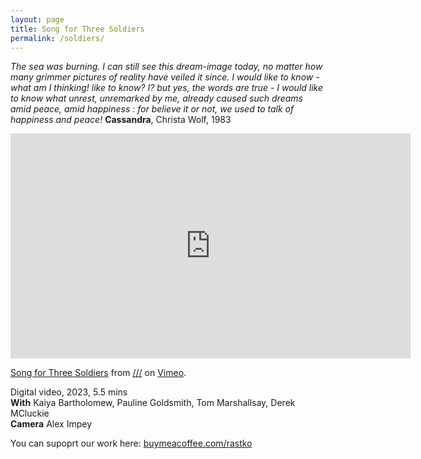 ```yaml
---
layout: page
title: Song for Three Soldiers
permalink: /soldiers/
---
```

  
_The sea was burning. I can still see this dream-image today, no matter how many grimmer pictures of reality have veiled it since. I would like to know­ - what am I thinking! like to know? I? but yes, the words are true - I would like to know what unrest, unremarked by me, already caused such dreams amid peace, amid happiness : for
believe it or not, we used to talk of happiness and peace!_
**Cassandra**, Christa Wolf, 1983  
  
<iframe src="https://player.vimeo.com/video/855503917" width="640" height="360" frameborder="0" allow="autoplay; fullscreen; picture-in-picture" allowfullscreen></iframe>
<p><a href="https://vimeo.com/855503917">Song for Three Soldiers</a> from <a href="https://vimeo.com/mosc">///</a> on <a href="https://vimeo.com">Vimeo</a>.</p>  
  
Digital video, 2023, 5.5 mins  
**With** Kaiya Bartholomew, Pauline Goldsmith, Tom Marshallsay, Derek MCluckie  
**Camera** Alex Impey  
  
You can supoprt our work here: [buymeacoffee.com/rastko](https://www.buymeacoffee.com/rastko)  
